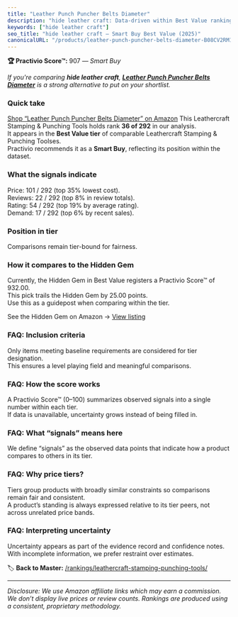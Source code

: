 ```yaml
---
title: "Leather Punch Puncher Belts Diameter"
description: "hide leather craft: Data-driven within Best Value ranking using the Practivio Score™. Positioned by quality, value, demand, findability, momentum."
keywords: ["hide leather craft"]
seo_title: "hide leather craft — Smart Buy Best Value (2025)"
canonicalURL: "/products/leather-punch-puncher-belts-diameter-B08CV2RM1S/"
---
```


**🏆 Practivio Score™:** 907 — _Smart Buy_


*If you're comparing **hide leather craft**, **[Leather Punch Puncher Belts Diameter](https://www.amazon.com/dp/B08CV2RM1S?tag=practivio-20)** is a strong alternative to put on your shortlist.*
### Quick take
[Shop “Leather Punch Puncher Belts Diameter” on Amazon](https://www.amazon.com/dp/B08CV2RM1S?tag=practivio-20)
This Leathercraft Stamping & Punching Tools holds rank **36 of 292** in our analysis.  
It appears in the **Best Value tier** of comparable Leathercraft Stamping & Punching Toolses.  
Practivio recommends it as a **Smart Buy**, reflecting its position within the dataset.

### What the signals indicate
Price: 101 / 292 (top 35% lowest cost).  
Reviews: 22 / 292 (top 8% in review totals).  
Rating: 54 / 292 (top 19% by average rating).  
Demand: 17 / 292 (top 6% by recent sales).

### Position in tier
Comparisons remain tier-bound for fairness.

### How it compares to the Hidden Gem
Currently, the Hidden Gem in Best Value registers a Practivio Score™ of 932.00.  
This pick trails the Hidden Gem by 25.00 points.  
Use this as a guidepost when comparing within the tier.  

See the Hidden Gem on Amazon → [View listing](https://www.amazon.com/dp/B00004T7WS?tag=practivio-20)

### FAQ: Inclusion criteria
Only items meeting baseline requirements are considered for tier designation.  
This ensures a level playing field and meaningful comparisons.

### FAQ: How the score works
A Practivio Score™ (0–100) summarizes observed signals into a single number within each tier.  
If data is unavailable, uncertainty grows instead of being filled in.

### FAQ: What “signals” means here
We define “signals” as the observed data points that indicate how a product compares to others in its tier.

### FAQ: Why price tiers?
Tiers group products with broadly similar constraints so comparisons remain fair and consistent.  
A product’s standing is always expressed relative to its tier peers, not across unrelated price bands.

### FAQ: Interpreting uncertainty
Uncertainty appears as part of the evidence record and confidence notes.  
With incomplete information, we prefer restraint over estimates.


🏷️ **Back to Master:** [/rankings/leathercraft-stamping-punching-tools/](/rankings/leathercraft-stamping-punching-tools/)

---
_Disclosure: We use Amazon affiliate links which may earn a commission. We don’t display live prices or review counts. Rankings are produced using a consistent, proprietary methodology._
